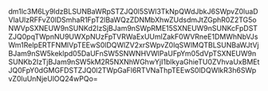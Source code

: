 dm1lc3M6Ly9ldzBLSUNBaWRpSTZJQ0l5SWl3TkNpQWdJbkJ6SWpvZ0luaDVlaUlzRFFvZ0lDSmhaR1FpT2lBaWQzZDNMbXhwZUdsdmJtZGphR0Z2TG5oNWVpSXNEUW9nSUNKd2IzSjBJam9nSWpRME15SXNEUW9nSUNKcFpDSTZJQ0pqTWpnNU9UWXpNUzFpTVRWaExUUmlZakF0WVRneE1DMWhNbVJsWm1RelpERTFNMlVpTEEwS0lDQWlZV2xrSWpvZ0lqSWlMQTBLSUNBaWJtVjBJam9nSW5keklpd05DaUFnSW5SNWNHVWlPaUFpYm05dVpTSXNEUW9nSUNKb2IzTjBJam9nSW5kM2R5NXNhWGhwYjI1blkyaGhieTU0ZVhvaUxBMEtJQ0FpY0dGMGFDSTZJQ0l2TWpGaFl6RTVNaThpTEEwS0lDQWlkR3h6SWpvZ0luUnNjeUlOQ24wPQo=
